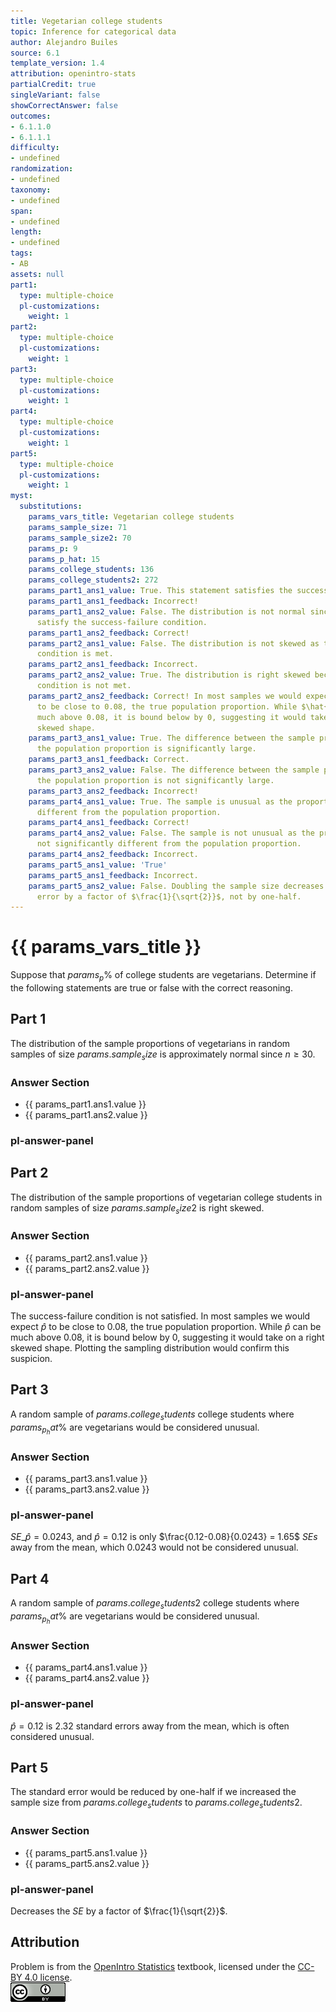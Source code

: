 ```yaml
---
title: Vegetarian college students
topic: Inference for categorical data
author: Alejandro Builes
source: 6.1
template_version: 1.4
attribution: openintro-stats
partialCredit: true
singleVariant: false
showCorrectAnswer: false
outcomes:
- 6.1.1.0
- 6.1.1.1
difficulty:
- undefined
randomization:
- undefined
taxonomy:
- undefined
span:
- undefined
length:
- undefined
tags:
- AB
assets: null
part1:
  type: multiple-choice
  pl-customizations:
    weight: 1
part2:
  type: multiple-choice
  pl-customizations:
    weight: 1
part3:
  type: multiple-choice
  pl-customizations:
    weight: 1
part4:
  type: multiple-choice
  pl-customizations:
    weight: 1
part5:
  type: multiple-choice
  pl-customizations:
    weight: 1
myst:
  substitutions:
    params_vars_title: Vegetarian college students
    params_sample_size: 71
    params_sample_size2: 70
    params_p: 9
    params_p_hat: 15
    params_college_students: 136
    params_college_students2: 272
    params_part1_ans1_value: True. This statement satisfies the success-failure condition.
    params_part1_ans1_feedback: Incorrect!
    params_part1_ans2_value: False. The distribution is not normal since it does not
      satisfy the success-failure condition.
    params_part1_ans2_feedback: Correct!
    params_part2_ans1_value: False. The distribution is not skewed as the success-failure
      condition is met.
    params_part2_ans1_feedback: Incorrect.
    params_part2_ans2_value: True. The distribution is right skewed because the success-failure
      condition is not met.
    params_part2_ans2_feedback: Correct! In most samples we would expect $\hat{p}$
      to be close to 0.08, the true population proportion. While $\hat{p}$ can be
      much above 0.08, it is bound below by 0, suggesting it would take on a right
      skewed shape.
    params_part3_ans1_value: True. The difference between the sample proportion and
      the population proportion is significantly large.
    params_part3_ans1_feedback: Correct.
    params_part3_ans2_value: False. The difference between the sample proportion and
      the population proportion is not significantly large.
    params_part3_ans2_feedback: Incorrect!
    params_part4_ans1_value: True. The sample is unusual as the proportion is significantly
      different from the population proportion.
    params_part4_ans1_feedback: Correct!
    params_part4_ans2_value: False. The sample is not unusual as the proportion is
      not significantly different from the population proportion.
    params_part4_ans2_feedback: Incorrect.
    params_part5_ans1_value: 'True'
    params_part5_ans1_feedback: Incorrect.
    params_part5_ans2_value: False. Doubling the sample size decreases the standard
      error by a factor of $\frac{1}{\sqrt{2}}$, not by one-half.
---
```

# {{ params_vars_title }}
Suppose that ${{params_p}}$% of college students are vegetarians. Determine if the following statements are true or false with the correct reasoning.

## Part 1

The distribution of the sample proportions of vegetarians in random samples of size ${{params.sample_size}}$ is approximately normal since $n \geq 30$.

### Answer Section

- {{ params_part1.ans1.value }}
- {{ params_part1.ans2.value }}

### pl-answer-panel

## Part 2

The distribution of the sample proportions of vegetarian college students in random samples of size ${{params.sample_size2}}$ is right skewed.

### Answer Section

- {{ params_part2.ans1.value }}
- {{ params_part2.ans2.value }}

### pl-answer-panel

The success-failure condition is not satisfied. In most samples we would expect $\hat{p}$ to be close to 0.08, the true population proportion. While $\hat{p}$ can be much above 0.08, it is bound below by 0, suggesting it would take on a right skewed shape. Plotting the sampling distribution would confirm this suspicion.

## Part 3

A random sample of ${{params.college_students}}$ college students where ${{params_p_hat}}$% are vegetarians would be considered unusual.

### Answer Section

- {{ params_part3.ans1.value }}
- {{ params_part3.ans2.value }}

### pl-answer-panel

$SE\_{\hat{p}}=0.0243$, and $\hat{p}=0.12$ is only $\frac{0.12-0.08}{0.0243} = 1.65$ $SEs$ away from the mean, which $0.0243$ would not be considered unusual.

## Part 4

A random sample of ${{params.college_students2}}$ college students where ${{params_p_hat}}$% are vegetarians would be considered unusual.

### Answer Section

- {{ params_part4.ans1.value }}
- {{ params_part4.ans2.value }}

### pl-answer-panel

$\hat{p}=0.12$ is $2.32$ standard errors away from the mean, which is often considered unusual.

## Part 5

The standard error would be reduced by one-half if we increased the sample size from ${{params.college_students}}$ to ${{params.college_students2}}$.

### Answer Section

- {{ params_part5.ans1.value }}
- {{ params_part5.ans2.value }}

### pl-answer-panel

Decreases the $SE$ by a factor of $\frac{1}{\sqrt{2}}$.

## Attribution

Problem is from the [OpenIntro Statistics](https://openintro.org/book/os/) textbook, licensed under the [CC-BY 4.0 license](https://creativecommons.org/licenses/by/4.0/).<br>![Image representing the Creative Commons 4.0 BY license.](https://raw.githubusercontent.com/firasm/bits/master/by.png)